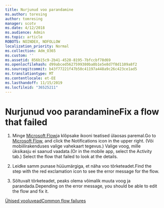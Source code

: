 ```yaml
---
title: Nurjunud voo parandamine
ms.author: toresing
author: tomresing
manager: scotv
ms.date: 4/12/2018
ms.audience: Admin
ms.topic: article
ROBOTS: NOINDEX, NOFOLLOW
localization_priority: Normal
ms.collection: Adm_O365
ms.custom: ''
ms.assetid: 856b15c9-2b41-4528-8195-7bfccbf78d69
ms.openlocfilehash: d99abced5627599380ba8b1e5e8d7f8d1109a8f2
ms.sourcegitcommit: b43f77221f47b50c41197a448a9c26c423ce1ad5
ms.translationtype: MT
ms.contentlocale: et-EE
ms.lasthandoff: 11/15/2019
ms.locfileid: "36525211"
---
```

# <a name="fix-a-flow-that-failed"></a><span data-ttu-id="93e6f-102">Nurjunud voo parandamine</span><span class="sxs-lookup"><span data-stu-id="93e6f-102">Fix a flow that failed</span></span>

1. <span data-ttu-id="93e6f-103">Minge [Microsoft Flow](https://flow.microsoft.com/)ja klõpsake ikooni teatised ülaosas paremal.</span><span class="sxs-lookup"><span data-stu-id="93e6f-103">Go to [Microsoft Flow](https://flow.microsoft.com/), and click the Notifications icon in the upper right.</span></span> <span data-ttu-id="93e6f-104">(Või mobiilirakenduses valige vahekaart tegevus.) Valige voog, mille üksikasju ei saanud vaadata.</span><span class="sxs-lookup"><span data-stu-id="93e6f-104">(Or in the mobile app, select the Activity tab.) Select the flow that failed to look at the details.</span></span>
    
2. <span data-ttu-id="93e6f-105">Leidke samm punase hüüumärgiga, et näha voo tõrketeadet.</span><span class="sxs-lookup"><span data-stu-id="93e6f-105">Find the step with the red exclamation icon to see the error message for the flow.</span></span>
    
3. <span data-ttu-id="93e6f-106">Sõltuvalt tõrketeadet, peaks olema võimalik muuta voog ja parandada.</span><span class="sxs-lookup"><span data-stu-id="93e6f-106">Depending on the error message, you should be able to edit the flow and fix it.</span></span> 
    
[<span data-ttu-id="93e6f-107">Ühised vooluvead</span><span class="sxs-lookup"><span data-stu-id="93e6f-107">Common flow failures</span></span>](https://go.microsoft.com/fwlink/?linkid=872110)
  

